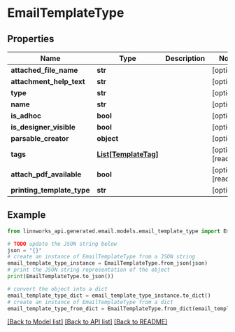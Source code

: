 # EmailTemplateType


## Properties

Name | Type | Description | Notes
------------ | ------------- | ------------- | -------------
**attached_file_name** | **str** |  | [optional] 
**attachment_help_text** | **str** |  | [optional] 
**type** | **str** |  | [optional] 
**name** | **str** |  | [optional] 
**is_adhoc** | **bool** |  | [optional] 
**is_designer_visible** | **bool** |  | [optional] 
**parsable_creator** | **object** |  | [optional] 
**tags** | [**List[TemplateTag]**](TemplateTag.md) |  | [optional] [readonly] 
**attach_pdf_available** | **bool** |  | [optional] [readonly] 
**printing_template_type** | **str** |  | [optional] 

## Example

```python
from linnworks_api.generated.email.models.email_template_type import EmailTemplateType

# TODO update the JSON string below
json = "{}"
# create an instance of EmailTemplateType from a JSON string
email_template_type_instance = EmailTemplateType.from_json(json)
# print the JSON string representation of the object
print(EmailTemplateType.to_json())

# convert the object into a dict
email_template_type_dict = email_template_type_instance.to_dict()
# create an instance of EmailTemplateType from a dict
email_template_type_from_dict = EmailTemplateType.from_dict(email_template_type_dict)
```
[[Back to Model list]](../README.md#documentation-for-models) [[Back to API list]](../README.md#documentation-for-api-endpoints) [[Back to README]](../README.md)


